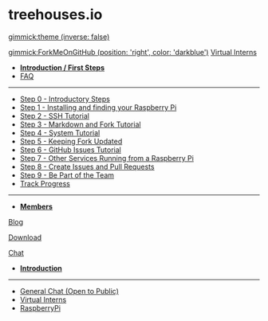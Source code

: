 <!-- Name of your wiki // Do NOT remove the leading `#` character.  -->

<!-- See additional notes below -->

# treehouses.io

[gimmick:theme (inverse: false)](darkly)

[gimmick:ForkMeOnGitHub (position: 'right', color: 'darkblue')](https://www.github.com/treehouses/treehouses.github.io)
[Virtual Interns]()

  * [**Introduction / First Steps**](pages/vi/firststeps.md)
  * [FAQ](pages/vi/faq.md)
  - - - -
  * [Step 0 - Introductory Steps](pages/vi/firststeps.md#Step_0_-_Introductory_Steps)
  * [Step 1 - Installing and finding your Raspberry Pi](pages/vi/firststeps.md#Step_1_-_Installing_and_Finding_Your_Raspberry_Pi)
  * [Step 2 - SSH Tutorial](pages/vi/sshpi.md)
  * [Step 3 - Markdown and Fork Tutorial](pages/vi/githubandmarkdown.md)
  * [Step 4 - System Tutorial](pages/vi/firststeps.md#Step_4_-_System_Tutorial)
  * [Step 5 - Keeping Fork Updated](pages/vi/gitrepositories.md)
  * [Step 6 - GitHub Issues Tutorial](pages/vi/github-issues.md)
  * [Step 7 - Other Services Running from a Raspberry Pi](pages/vi/nextcloud-tor.md)
  * [Step 8 - Create Issues and Pull Requests](pages/vi/firststeps.md#Step_8_-_Create_Issues_and_Pull_Requests)
  * [Step 9 - Be Part of the Team](pages/vi/firststeps.md#Step_9_-_Be_Part_of_the_Team)
  * [Track Progress](pages/vi/trackprogress.md)
  - - - -
  * [**Members**](pages/vi/team.md)

[Blog](pages/blog/list.md)

[Download](pages/download.md)

[Chat](pages/chat.md)

  * [**Introduction**](pages/docs/chat.md)
  - - - -
  * [General Chat (Open to Public)](https://gitter.im/treehouses/Lobby)
  * [Virtual Interns](https://gitter.im/open-learning-exchange/interns)
  * [RaspberryPi](https://gitter.im/open-learning-exchange/raspberrypi)

<!-- System Manual -->

<!-- Default theme (Read: http://dynalon.github.io/mdwiki/#!customizing.md#Theme_chooser)  -->

<!-- Navigation (Read: http://dynalon.github.io/mdwiki/#!quickstart.md#Adding_a_navigation)  

A more complex navigation example:

[Menu Item 1]()

  * # SubMenu Heading 1
  * [SubMenu Item 1](pages/subitem1.md)
  * [SubMenu Item 2](pages/subitem2.md)
  - - - -
  * # SubMenu Heading 2
  * [SubMenu Item 3](pages/subitem3.md)
  - - - -
  * # SubMenu Heading 3
  * [SubMenu Item 3](pages/subitem3.md)

[Menu Item 2](pages/item2.md)

[Menu Item 3](pages/item3.md) -->
